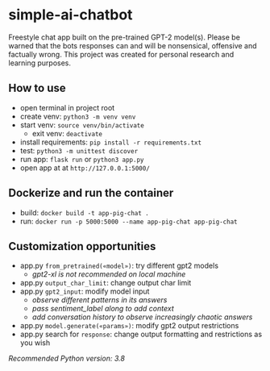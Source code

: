 # simple-ai-chatbot

Freestyle chat app built on the pre-trained GPT-2 model(s).
Please be warned that the bots responses can and will be nonsensical, offensive and factually wrong.
This project was created for personal research and learning purposes. 


## How to use

- open terminal in project root
- create venv: ```python3 -m venv venv```
- start venv: ```source venv/bin/activate ```
    - exit venv: ```deactivate```
- install requirements: ```pip install -r requirements.txt```
- test: ```python3 -m unittest discover```
- run app: ```flask run``` or ```python3 app.py```
- open app at at ```http://127.0.0.1:5000/```


## Dockerize and run the container

- build: ```docker build -t app-pig-chat .```
- run: ```docker run -p 5000:5000 --name app-pig-chat app-pig-chat```


## Customization opportunities

- app.py ```from_pretrained(«model»)```: try different gpt2 models
    - *gpt2-xl is not recommended on local machine*
- app.py ```output_char_limit```: change output char limit
- app.py ```gpt2_input```: modify model input
    - *observe different patterns in its answers*
    - *pass sentiment_label along to add context*
    - *add conversation history to observe increasingly chaotic answers*
- app.py ```model.generate(«params»)```: modify gpt2 output restrictions
- app.py search for ```response```: change output formatting and restrictions as you wish

*Recommended Python version: 3.8*
